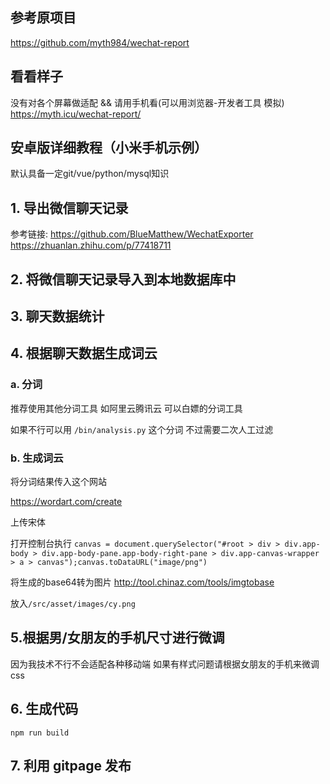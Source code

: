 ## 参考原项目
https://github.com/myth984/wechat-report

## 看看样子

没有对各个屏幕做适配 && 请用手机看(可以用浏览器-开发者工具 模拟)
https://myth.icu/wechat-report/

## 安卓版详细教程（小米手机示例）
默认具备一定git/vue/python/mysql知识



## 1. 导出微信聊天记录
参考链接:
https://github.com/BlueMatthew/WechatExporter
https://zhuanlan.zhihu.com/p/77418711


## 2. 将微信聊天记录导入到本地数据库中




## 3. 聊天数据统计




## 4. 根据聊天数据生成词云
### a. 分词

推荐使用其他分词工具 如阿里云腾讯云 可以白嫖的分词工具

如果不行可以用 `/bin/analysis.py` 这个分词 不过需要二次人工过滤


### b. 生成词云
将分词结果传入这个网站

https://wordart.com/create

上传宋体

打开控制台执行
`canvas = document.querySelector("#root > div > div.app-body > div.app-body-pane.app-body-right-pane > div.app-canvas-wrapper > a > canvas");canvas.toDataURL("image/png")`

将生成的base64转为图片
http://tool.chinaz.com/tools/imgtobase

放入`/src/asset/images/cy.png`






## 5.根据男/女朋友的手机尺寸进行微调

因为我技术不行不会适配各种移动端 如果有样式问题请根据女朋友的手机来微调css



## 6. 生成代码
`npm run build`


## 7. 利用 gitpage 发布

